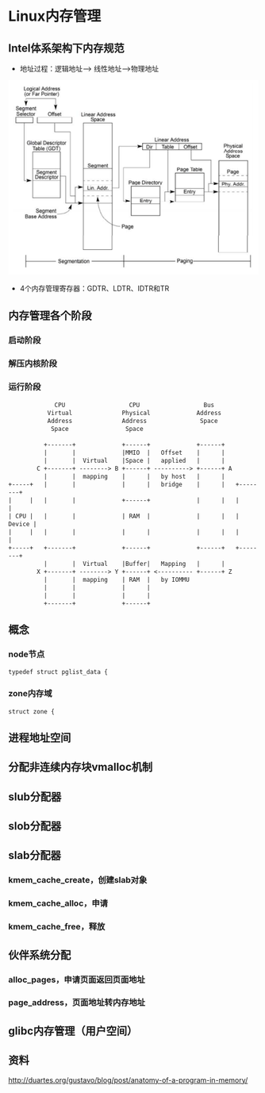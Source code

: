 # Linux内存管理 #
## Intel体系架构下内存规范

- 地址过程：逻辑地址--> 线性地址-->物理地址

![IA-32段页式模式](doc/IA-32段页式模式.PNG)

- 4个内存管理寄存器：GDTR、LDTR、IDTR和TR

## 内存管理各个阶段
### 启动阶段
### 解压内核阶段
### 运行阶段




	             CPU                  CPU                  Bus
	           Virtual              Physical             Address
	           Address              Address               Space
	            Space                Space
	
	          +-------+             +------+             +------+
	          |       |             |MMIO  |   Offset    |      |
	          |       |  Virtual    |Space |   applied   |      |
	        C +-------+ --------> B +------+ ----------> +------+ A
	          |       |  mapping    |      |   by host   |      |
	+-----+   |       |             |      |   bridge    |      |   +--------+
	|     |   |       |             +------+             |      |   |        |
	| CPU |   |       |             | RAM  |             |      |   | Device |
	|     |   |       |             |      |             |      |   |        |
	+-----+   +-------+             +------+             +------+   +--------+
	          |       |  Virtual    |Buffer|   Mapping   |      |
	        X +-------+ --------> Y +------+ <---------- +------+ Z
	          |       |  mapping    | RAM  |   by IOMMU
	          |       |             |      |
	          |       |             |      |
	          +-------+             +------+
## 概念 ##
### node节点 ###

	typedef struct pglist_data {

### zone内存域 ###

	struct zone {

## 进程地址空间 ##

## 分配非连续内存块vmalloc机制 ##

## slub分配器 ##

## slob分配器 ##

## slab分配器 ##
### kmem_cache_create，创建slab对象 ###
### kmem_cache_alloc，申请 ###
### kmem_cache_free，释放 ###

## 伙伴系统分配 ##
### alloc_pages，申请页面返回页面地址 ###
### page_address，页面地址转内存地址 ###


## glibc内存管理（用户空间）

## 资料
http://duartes.org/gustavo/blog/post/anatomy-of-a-program-in-memory/